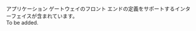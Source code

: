 <Namespace Name="Microsoft.Azure.Management.Network.Fluent.ApplicationGatewayFrontend.Definition">
  <Docs>
    <summary>アプリケーション ゲートウェイのフロント エンドの定義をサポートするインターフェイスが含まれています。</summary> 
    <remarks>To be added.</remarks>
  </Docs>
</Namespace>
